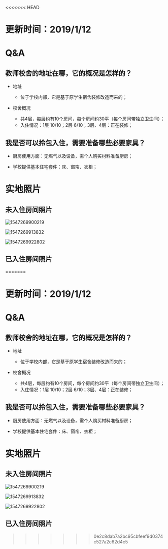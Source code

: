 <<<<<<< HEAD
# 更新时间：2019/1/12

# Q&A

## 教师校舍的地址在哪，它的概况是怎样的？

- 地址

  - 位于学校内部，它是基于原学生宿舍装修改造而来的；

- 校舍概况

  - 共4层，每层约有10个房间，每个房间约30平（每个房间带独立卫生间）；
  - 入住情况：1层 10/10；2层 6/10；3层、4层：正在装修；




## 我是否可以拎包入住，需要准备哪些必要家具？

- 厨房使用方面：无燃气以及设备，需个人购买材料准备厨房；

- 学校提供基本住宅套件：床、窗帘、衣柜；







# 实地照片

## 未入住房间照片

![1547269900219](media/1547269900219.png)

![1547269913832](media/1547269913832.png)

![1547269922802](media/1547269922802.png)

## 已入住房间照片

=======
# 更新时间：2019/1/12

# Q&A

## 教师校舍的地址在哪，它的概况是怎样的？

- 地址

  - 位于学校内部，它是基于原学生宿舍装修改造而来的；

- 校舍概况

  - 共4层，每层约有10个房间，每个房间约30平（每个房间带独立卫生间）；
  - 入住情况：1层 10/10；2层 6/10；3层、4层：正在装修；




## 我是否可以拎包入住，需要准备哪些必要家具？

- 厨房使用方面：无燃气以及设备，需个人购买材料准备厨房；

- 学校提供基本住宅套件：床、窗帘、衣柜；







# 实地照片

## 未入住房间照片

![1547269900219](media/1547269900219.png)

![1547269913832](media/1547269913832.png)

![1547269922802](media/1547269922802.png)

## 已入住房间照片

>>>>>>> 0e2c8dab7a2bc95cbfeef9d0374c527a2c62d4c5
